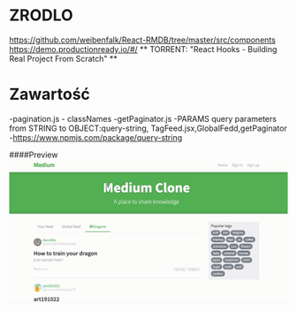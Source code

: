 
# ZRODLO 
https://github.com/weibenfalk/React-RMDB/tree/master/src/components
https://demo.productionready.io/#/
** TORRENT: "React Hooks - Building Real Project From Scratch" **


# Zawartość
 -pagination.js - classNames
-getPaginator.js
-PARAMS query parameters from STRING to OBJECT:query-string, TagFeed.jsx,GlobalFedd,getPaginator
-https://www.npmjs.com/package/query-string


####Preview
![sass-js-coding-test screenshot](https://github.com/andrzejbajuk79/react-conduit-hooks/blob/master/2020-05-18_09h25_48.png?raw=true)
